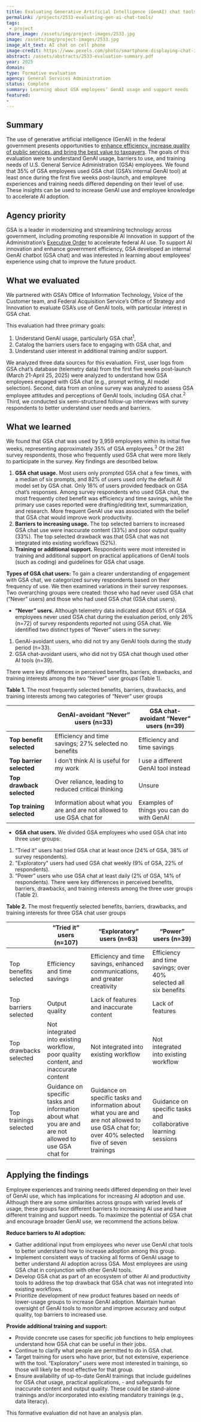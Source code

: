 ```yaml
---
title: Evaluating Generative Artificial Intelligence (GenAI) chat tools
permalink: /projects/2533-evaluating-gen-ai-chat-tools/
tags: 
 - project
share_image: /assets/img/project-images/2533.jpg
image: /assets/img/project-images/2533.jpg
image_alt_text: AI chat on cell phone
image-credit: https://www.pexels.com/photo/smartphone-displaying-chat-interface-with-laptop-32021561/
abstract: /assets/abstracts/2533-evaluation-summary.pdf
year: 2025
domain:
type: Formative evaluation
agency: General Services Administration
status: Complete
summary: Learning about GSA employees’ GenAI usage and support needs
featured:
- 
---
```

## Summary
The use of generative artificial intelligence (GenAI) in the federal government presents opportunities to <a class="usa-link usa-link--external" href="https://www.whitehouse.gov/wp-content/uploads/2025/02/M-25-21-Accelerating-Federal-Use-of-AI-through-Innovation-Governance-and-Public-Trust.pdf">enhance efficiency, increase quality of public services, and bring the best value to taxpayers</a>. The goals of this evaluation were to understand GenAI usage, barriers to use, and training needs of U.S. General Service Administration (GSA) employees. We found that 35% of GSA employees used GSA chat (GSA’s internal GenAI tool) at least once during the first five weeks post-launch, and employee experiences and training needs differed depending on their level of use. These insights can be used to increase GenAI use and employee knowledge to accelerate AI adoption.  

## Agency priority
GSA is a leader in modernizing and streamlining technology across government, including promoting responsible AI innovation in support of the Administration’s <a class="usa-link usa-link--external" href="https://www.whitehouse.gov/wp-content/uploads/2025/02/M-25-21-Accelerating-Federal-Use-of-AI-through-Innovation-Governance-and-Public-Trust.pdf">Executive Order</a> to accelerate federal AI use. To support AI innovation and enhance government efficiency, GSA developed an internal GenAI chatbot (GSA chat) and was interested in learning about employees’ experience using chat to improve the future product.

## What we evaluated
We partnered with GSA’s Office of Information Technology, Voice of the Customer team, and Federal Acquisition Service’s Office of Strategy and Innovation to evaluate GSA’s use of GenAI tools, with particular interest in GSA chat.

This evaluation had three primary goals:
1. Understand GenAI usage, particularly GSA chat<sup>1</sup>,
2. Catalog the barriers users face to engaging with GSA chat, and 
3. Understand user interest in additional training and/or support.

We analyzed three data sources for this evaluation. First, user logs from GSA chat’s database (telemetry data) from the first five weeks post-launch (March 21-April 25, 2025) were analyzed to understand how GSA employees engaged with GSA chat (e.g., prompt writing, AI model selection). Second, data from an online survey was analyzed to assess GSA employee attitudes and perceptions of GenAI tools, including GSA chat.<sup>2</sup> Third, we conducted six semi-structured follow-up interviews with survey respondents to better understand user needs and barriers.

## What we learned
We found that GSA chat was used by 3,959 employees within its initial five weeks, representing approximately 35% of GSA employees.<sup>3</sup> Of the 281 survey respondents, those who frequently used GSA chat were more likely to participate in the survey. Key findings are described below. 

1. <b>GSA chat usage.</b> Most users only prompted GSA chat a few times, with a median of six prompts, and 82% of users used only the default AI model set by GSA chat. Only 16% of users provided feedback on GSA chat’s responses. Among survey respondents who used GSA chat, the most frequently cited benefit was efficiency and time savings, while the primary use cases reported were drafting/editing text, summarization, and research. More frequent GenAI use was associated with the belief that GSA chat would improve work productivity.
2. <b>Barriers to increasing usage.</b> The top selected barriers to increased GSA chat use were inaccurate content (33%) and poor output quality (33%). The top selected drawback was that GSA chat was not integrated into existing workflows (52%).
3. <b>Training or additional support.</b> Respondents were most interested in training and additional support on practical applications of GenAI tools (such as coding) and guidelines for GSA chat usage.

<b>Types of GSA chat users:</b> To gain a clearer understanding of engagement with GSA chat, we categorized survey respondents based on their frequency of use. We then examined variations in their survey responses. Two overarching groups were created: those who had never used GSA chat (“Never” users) and those who had used GSA chat (GSA chat users).

- <b>“Never” users.</b> Although telemetry data indicated about 65% of GSA employees never used GSA chat during the evaluation period, only 26% (n=72) of survey respondents reported not using GSA chat. We identified two distinct types of “Never” users in the survey:
1. GenAI-avoidant users, who did not try any GenAI tools during the study period (n=33).
2. GSA chat-avoidant users, who did not try GSA chat though used other AI tools (n=39). 

There were key differences in perceived benefits, barriers, drawbacks, and training interests among the two “Never” user groups (Table 1).

<b>Table 1.</b> The most frequently selected benefits, barriers, drawbacks, and training interests among two categories of “Never” user groups

|  | GenAI-avoidant “Never” users (n=33) | GSA chat-avoidant “Never” users (n=39) |
| -------- | -------- | -------- |
| <b>Top benefit selected</b> | Efficiency and time savings; 27% selected no benefits | Efficiency and time savings |
| <b>Top barrier selected</b> | I don’t think AI is useful for my work | I use a different GenAI tool instead |
| <b>Top drawback selected</b> | Over reliance, leading to reduced critical thinking | Unsure |
| <b>Top training selected</b> | Information about what you are and are not allowed to use GSA chat for | Examples of things you can do with GenAI |

- <b>GSA chat users.</b> We divided GSA employees who used GSA chat into three user groups: 
1. “Tried it” users had tried GSA chat at least once (24% of GSA, 38% of survey respondents). 
2. "Exploratory" users had used GSA chat weekly (9% of GSA, 22% of respondents).
3. “Power” users who use GSA chat at least daily (2% of GSA, 14% of respondents). 
There were key differences in perceived benefits, barriers, drawbacks, and training interests among the three user groups
(Table 2).

<b>Table 2.</b> The most frequently selected benefits, barriers, drawbacks, and training interests for three GSA chat user groups

|  | “Tried it” users (n=107) | “Exploratory” users (n=63) | “Power” users (n=39) | 
| -------- | -------- | -------- | -------- |
| Top benefits selected | Efficiency and time savings |Efficiency and time savings, enhanced communications, and greater creativity  | Efficiency and time savings; over 40% selected all six benefits |
| Top barriers selected | Output quality | Lack of features and inaccurate content | Lack of features |
| Top drawbacks selected | Not integrated into existing workflow, poor quality content, and inaccurate content | Not integrated into existing workflow | Not integrated into existing workflow |
| Top trainings selected | Guidance on specific tasks and information about what you are and are not allowed to use GSA chat for | Guidance on specific tasks and information about what you are and are not allowed to use GSA chat for; over 40% selected five of seven trainings | Guidance on specific tasks and collaborative learning sessions |

## Applying the findings
Employee experiences and training needs differed depending on their level of GenAI use, which has implications for increasing AI adoption and use. Although there are some similarities across groups with varied levels of usage, these groups face different barriers to increasing AI use and have different training and support needs. To maximize the potential of GSA chat and encourage broader GenAI use, we recommend the actions below. 

<b>Reduce barriers to AI adoption:</b> 
- Gather additional input from employees who never use GenAI chat tools to better understand how to increase adoption among this group.
- Implement consistent ways of tracking all forms of GenAI usage to better understand AI adoption across GSA. Most employees are using GSA chat in conjunction with other GenAI tools. 
- Develop GSA chat as part of an ecosystem of other AI and productivity tools to address the top drawback that GSA chat was not integrated into existing workflows.  
- Prioritize development of new product features based on needs of lower-usage groups to increase GenAI adoption. 
Maintain human oversight of GenAI tools to monitor and improve accuracy and output quality, top barriers to increased use. 

<b>Provide additional training and support:</b>
- Provide concrete use cases for specific job functions to help employees understand how GSA chat can be useful in their jobs.
- Continue to clarify what people are permitted to do in GSA chat.
- Target training for users who have prior, but not extensive, experience with the tool. “Exploratory” users were most interested in trainings, so those will likely be most effective for that group.
- Ensure availability of up-to-date GenAI trainings that include guidelines for GSA chat usage, practical applications, - and safeguards for inaccurate content and output quality. These could be stand-alone trainings and/or incorporated into existing mandatory trainings (e.g., data literacy).

This formative evaluation did not have an analysis plan.

